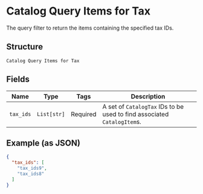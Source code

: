 
# Catalog Query Items for Tax

The query filter to return the items containing the specified tax IDs.

## Structure

`Catalog Query Items for Tax`

## Fields

| Name | Type | Tags | Description |
|  --- | --- | --- | --- |
| `tax_ids` | `List[str]` | Required | A set of `CatalogTax` IDs to be used to find associated `CatalogItem`s. |

## Example (as JSON)

```json
{
  "tax_ids": [
    "tax_ids9",
    "tax_ids8"
  ]
}
```

